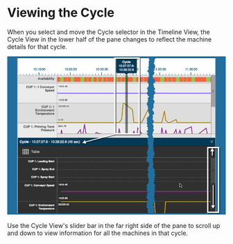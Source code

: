 # Viewing the Cycle

When you select and move the Cycle selector in the Timeline View, the Cycle View in the lower half of the pane changes to reflect the machine details for that cycle.

![](cycleViewEdit3.png)

Use the Cycle View's slider bar in the far right side of the pane to scroll up and down to view information for all the machines in that cycle.